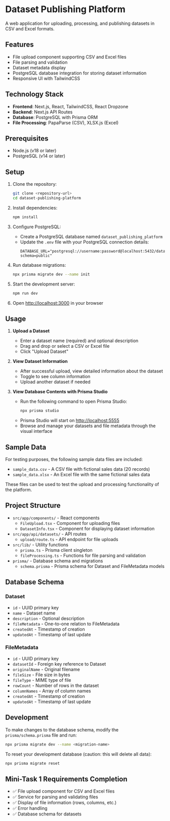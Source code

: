 # Dataset Publishing Platform

A web application for uploading, processing, and publishing datasets in CSV and Excel formats.

## Features

- File upload component supporting CSV and Excel files
- File parsing and validation
- Dataset metadata display
- PostgreSQL database integration for storing dataset information
- Responsive UI with TailwindCSS

## Technology Stack

- **Frontend**: Next.js, React, TailwindCSS, React Dropzone
- **Backend**: Next.js API Routes
- **Database**: PostgreSQL with Prisma ORM
- **File Processing**: PapaParse (CSV), XLSX.js (Excel)

## Prerequisites

- Node.js (v18 or later)
- PostgreSQL (v14 or later)

## Setup

1. Clone the repository:

   ```bash
   git clone <repository-url>
   cd dataset-publishing-platform
   ```

2. Install dependencies:

   ```bash
   npm install
   ```

3. Configure PostgreSQL:

   - Create a PostgreSQL database named `dataset_publishing_platform`
   - Update the `.env` file with your PostgreSQL connection details:
     ```
     DATABASE_URL="postgresql://username:password@localhost:5432/dataset_publishing_platform?schema=public"
     ```

4. Run database migrations:

   ```bash
   npx prisma migrate dev --name init
   ```

5. Start the development server:

   ```bash
   npm run dev
   ```

6. Open [http://localhost:3000](http://localhost:3000) in your browser

## Usage

1. **Upload a Dataset**

   - Enter a dataset name (required) and optional description
   - Drag and drop or select a CSV or Excel file
   - Click "Upload Dataset"

2. **View Dataset Information**

   - After successful upload, view detailed information about the dataset
   - Toggle to see column information
   - Upload another dataset if needed

3. **View Database Contents with Prisma Studio**
   - Run the following command to open Prisma Studio:
     ```bash
     npx prisma studio
     ```
   - Prisma Studio will start on [http://localhost:5555](http://localhost:5555)
   - Browse and manage your datasets and file metadata through the visual interface

## Sample Data

For testing purposes, the following sample data files are included:

- `sample_data.csv` - A CSV file with fictional sales data (20 records)
- `sample_data.xlsx` - An Excel file with the same fictional sales data

These files can be used to test the upload and processing functionality of the platform.

## Project Structure

- `src/app/components/` - React components
  - `FileUpload.tsx` - Component for uploading files
  - `DatasetInfo.tsx` - Component for displaying dataset information
- `src/app/api/datasets/` - API routes
  - `upload/route.ts` - API endpoint for file uploads
- `src/lib/` - Utility functions
  - `prisma.ts` - Prisma client singleton
  - `fileProcessing.ts` - Functions for file parsing and validation
- `prisma/` - Database schema and migrations
  - `schema.prisma` - Prisma schema for Dataset and FileMetadata models

## Database Schema

### Dataset

- `id` - UUID primary key
- `name` - Dataset name
- `description` - Optional description
- `fileMetadata` - One-to-one relation to FileMetadata
- `createdAt` - Timestamp of creation
- `updatedAt` - Timestamp of last update

### FileMetadata

- `id` - UUID primary key
- `datasetId` - Foreign key reference to Dataset
- `originalName` - Original filename
- `fileSize` - File size in bytes
- `fileType` - MIME type of file
- `rowCount` - Number of rows in the dataset
- `columnNames` - Array of column names
- `createdAt` - Timestamp of creation
- `updatedAt` - Timestamp of last update

## Development

To make changes to the database schema, modify the `prisma/schema.prisma` file and run:

```bash
npx prisma migrate dev --name <migration-name>
```

To reset your development database (caution: this will delete all data):

```bash
npx prisma migrate reset
```

## Mini-Task 1 Requirements Completion

- ✅ File upload component for CSV and Excel files
- ✅ Service for parsing and validating files
- ✅ Display of file information (rows, columns, etc.)
- ✅ Error handling
- ✅ Database schema for datasets
